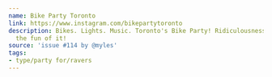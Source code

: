 ```yaml
---
name: Bike Party Toronto
link: https://www.instagram.com/bikepartytoronto
description: Bikes. Lights. Music. Toronto's Bike Party! Ridiculousness ensues! For
  the fun of it!
source: 'issue #114 by @myles'
tags:
- type/party for/ravers
---
```


<!-- Community added from GitHub issue #114 -->
